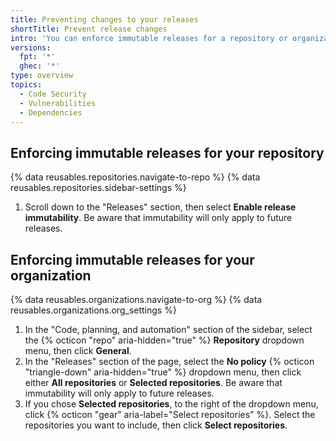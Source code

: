 ```yaml
---
title: Preventing changes to your releases
shortTitle: Prevent release changes
intro: 'You can enforce immutable releases for a repository or organization to prevent potential vulnerabilities.'
versions:
  fpt: '*'
  ghec: '*'
type: overview
topics:
  - Code Security
  - Vulnerabilities
  - Dependencies
---
```


## Enforcing immutable releases for your repository

{% data reusables.repositories.navigate-to-repo %}
{% data reusables.repositories.sidebar-settings %}
1. Scroll down to the "Releases" section, then select **Enable release immutability**. Be aware that immutability will only apply to future releases.

## Enforcing immutable releases for your organization

{% data reusables.organizations.navigate-to-org %}
{% data reusables.organizations.org_settings %}
1. In the "Code, planning, and automation" section of the sidebar, select the {% octicon "repo" aria-hidden="true" %} **Repository** dropdown menu, then click **General**.
1. In the "Releases" section of the page, select the **No policy** {% octicon "triangle-down" aria-hidden="true" %} dropdown menu, then click either **All repositories** or **Selected repositories**. Be aware that immutability will only apply to future releases.
1. If you chose **Selected repositories**, to the right of the dropdown menu, click {% octicon "gear" aria-label="Select repositories" %}. Select the repositories you want to include, then click **Select repositories**.
